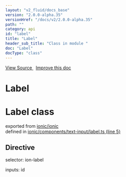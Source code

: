 ```yaml
---
layout: "v2_fluid/docs_base"
version: "2.0.0-alpha.35"
versionHref: "/docs/v2/2.0.0-alpha.35"
path: ""
category: api
id: "label"
title: "Label"
header_sub_title: "Class in module "
doc: "Label"
docType: "class"
---
```



<div class="improve-docs">
  <a href='http://github.com/driftyco/ionic2/tree/master/ionic/components/text-input/label.ts#L4'>
    View Source
  </a>
  &nbsp;
  <a href='http://github.com/driftyco/ionic2/edit/master/ionic/components/text-input/label.ts#L4'>
    Improve this doc
  </a>
</div>




<h1 class="api-title">

  Label



</h1>







<h1 class="class export">Label <span class="type">class</span></h1>
<p class="module">exported from <a href='undefined'>ionic/ionic</a><br/>
defined in <a href="https://github.com/driftyco/ionic2/tree/master/ionic/components/text-input/label.ts#L5-L62">ionic/components/text-input/label.ts (line 5)</a>
</p>
<h2>Directive</h2>
  <span>selector: ion-label</span>

  <span>inputs: id</span>




